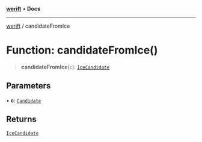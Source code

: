[**werift**](../README.md) • **Docs**

***

[werift](../globals.md) / candidateFromIce

# Function: candidateFromIce()

> **candidateFromIce**(`c`): [`IceCandidate`](../classes/IceCandidate.md)

## Parameters

• **c**: [`Candidate`](../classes/Candidate.md)

## Returns

[`IceCandidate`](../classes/IceCandidate.md)
